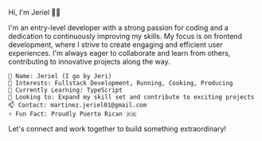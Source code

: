 Hi, I'm Jeriel 👋🏽

I'm an entry-level developer with a strong passion for coding and a dedication to continuously improving my skills. My focus is on frontend development, where I strive to create engaging and efficient user experiences. I'm always eager to collaborate and learn from others, contributing to innovative projects along the way.

    👋 Name: Jeriel (I go by Jeri)
    👀 Interests: Fullstack Development, Running, Cooking, Producing
    🌱 Currently Learning: TypeScript
    💼 Looking to: Expand my skill set and contribute to exciting projects
    📫 Contact: martinez.jeriel01@gmail.com
    ⚡️ Fun Fact: Proudly Puerto Rican 🇵🇷

Let's connect and work together to build something extraordinary!
